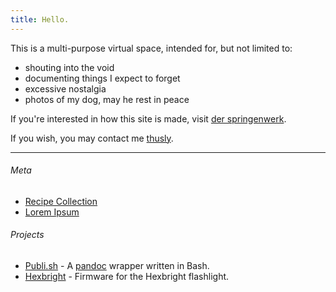 ```yaml
---
title: Hello.
---
```


This is a multi-purpose virtual space, intended for, but not limited to:
- shouting into the void
- documenting things I expect to forget
- excessive nostalgia
- photos of my dog, may he rest in peace

If you're interested in how this site is made, visit [der springenwerk](/meta/der-springenwerk.html).

If you wish, you may contact me [thusly](mailto:jeremy@0x4A.org).

---

###### Meta
- [Recipe Collection](/meta/recipes.html)
- [Lorem Ipsum](/meta/lorem-ipsum.html)

###### Projects
- [Publi.sh](https://www.github.com/subcurmudgeon/publi.sh) - A [pandoc](https://pandoc.org) wrapper written in Bash.
- [Hexbright](https://www.github.com/subcurmudgeon/hexbright-firmware) - Firmware for the Hexbright flashlight.